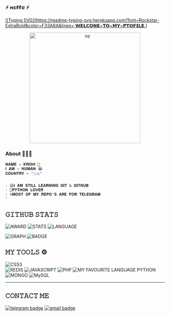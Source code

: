                      
### ⚡ нєℓℓσ ⚡
[![Typing SVG](https://readme-typing-svg.herokuapp.com?font=Rockstar-ExtraBold&color=F33A6A&lines= 𝗪𝗘𝗟𝗖𝗢𝗡𝗘+𝗧𝗢+𝗠𝗬+𝗣𝗧𝗢𝗙𝗜𝗟𝗘.)](https://git.io/typing-svg)

<p align="center">
<img src="https://telegra.ph/file/a029122be2bfc113814bc.jpg" alt="nz" width="350"/>
</p>

### About 🙋🏻‍♂️
```python
𝐍𝐀𝐌𝐄 = 𝐊𝐑𝐈𝐒𝐇 💖
𝐈 𝐀𝐌 = 𝐇𝐔𝐌𝐀𝐍 😂
𝐂𝐎𝐔𝐍𝐓𝐑𝐘 = "🇮🇳"
```
###

###
```
- 😄𝐈 𝐀𝐌 𝐒𝐓𝐈𝐋𝐋 𝐋𝐄𝐀𝐑𝐍𝐈𝐍𝐆 𝐆𝐈𝐓 & 𝐆𝐈𝐓𝐇𝐔𝐁
- 🥰𝐏𝐘𝐓𝐇𝐎𝐍 𝐋𝐎𝐕𝐄𝐑
- ⚜️𝐌𝐎𝐒𝐓 𝐎𝐅 𝐌𝐘 𝐑𝐄𝐏𝐎'𝐒 𝐀𝐑𝐄 𝐅𝐎𝐑 𝐓𝐄𝐋𝐄𝐆𝐑𝐀𝐌
'
```
## 𝙶𝙸𝚃𝙷𝚄𝙱 𝚂𝚃𝙰𝚃𝚂

![AWARD](https://github-profile-trophy.vercel.app/?username=D3KRISH)
![STATS](https://github-readme-stats.vercel.app/api?username=D3KRISH)
![LANGUAGE](https://github-readme-stats.vercel.app/api/top-langs/?username=D3KRISH)

![GRAPH](https://github-profile-summary-cards.vercel.app/api/cards/profile-details?username=D3KRISH&theme=vue)
![BADGE]( https://github-readme-streak-stats.herokuapp.com/?user=D3KRISH)
## 𝙼𝚈 𝚃𝙾𝙾𝙻𝚂 ⚙️
![CSS3](https://img.shields.io/badge/CSS3-1572B6?style=for-the-badge&logo=css3&logoColor=white)  
![REDIS](https://img.shields.io/badge/redis-%23DD0031.svg?&style=for-the-badge&logo=redis&logoColor=white)
![JAVASCRIPT](https://img.shields.io/badge/JavaScript-323330?style=for-the-badge&logo=javascript&logoColor=F7DF1E)
![PHP](https://img.shields.io/badge/PHP-777BB4?style=for-the-badge&logo=php&logoColor=white)
![MY FAVOURITE LANGUAGE PYTHON](https://img.shields.io/badge/Python-FFD43B?style=for-the-badge&logo=python&logoColor=blue)
![MONGO](https://img.shields.io/badge/MongoDB-4EA94B?style=for-the-badge&logo=mongodb&logoColor=white)
![MySQL](https://img.shields.io/badge/MySQL-005C84?style=for-the-badge&logo=mysql&logoColor=white)


---
## 𝙲𝙾𝙽𝚃𝙰𝙲𝚃 𝙼𝙴 
[![telegram badge](https://img.shields.io/badge/Telegram-2CA5E0?style=for-the-badge&logo=telegram&logoColor=black)](https://t.me/D3_krish)
[![gmail badge](https://img.shields.io/badge/Gmail-D14836?style=for-the-badge&logo=gmail&logoColor=white)](legendmaster0535@gmail.com)

